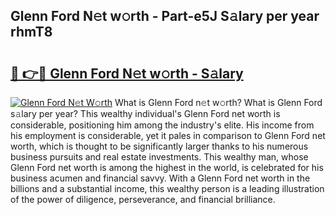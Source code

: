 ## Glenn Ford N𝚎t w𝚘rth - Part-e5J S𝚊lary per year rhmT8

# <h2><a href="http://gc0gd06.nevu.top/?p=Glenn+Ford">🔗 👉🔴 Glenn Ford N𝚎t w𝚘rth - S𝚊lary</a></h2>

[![Glenn Ford N𝚎t W𝚘rth](https://i.imgur.com/Oavwk0R.jpeg)](http://gc0gd06.nevu.top/?p=Glenn+Ford)
What is Glenn Ford n𝚎t w𝚘rth? What is Glenn Ford s𝚊lary per year?
This wealthy individual's Glenn Ford net worth is considerable, positioning him among the industry's elite. His income from his employment is considerable, yet it pales in comparison to Glenn Ford net worth, which is thought to be significantly larger thanks to his numerous business pursuits and real estate investments. This wealthy man, whose Glenn Ford net worth is among the highest in the world, is celebrated for his business acumen and financial savvy. With a Glenn Ford net worth in the billions and a substantial income, this wealthy person is a leading illustration of the power of diligence, perseverance, and financial brilliance.
